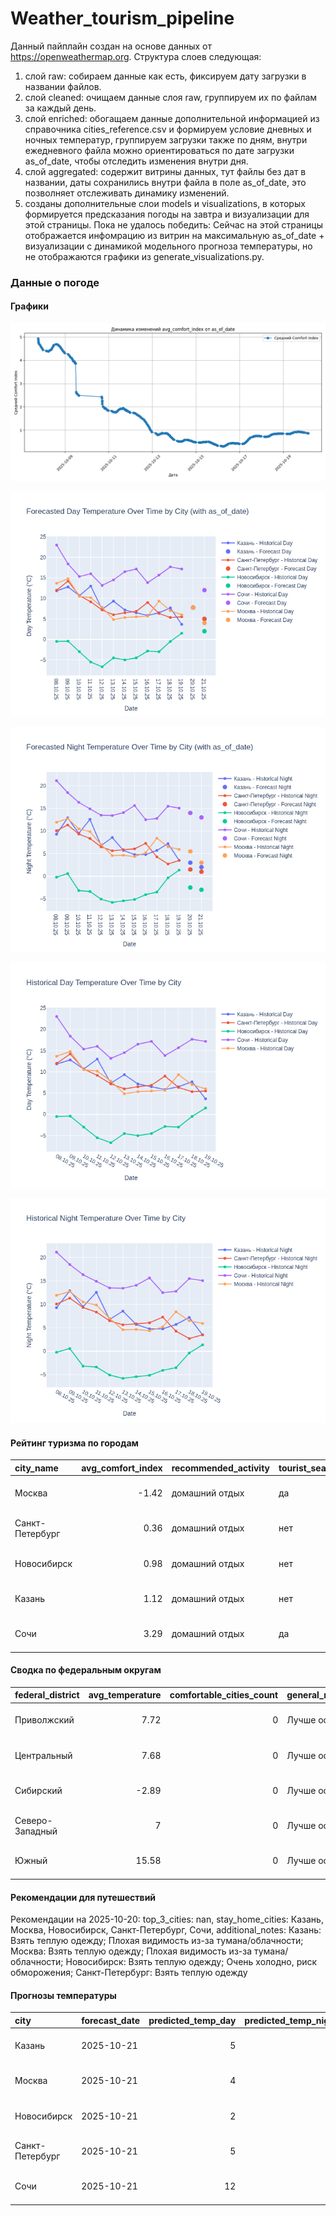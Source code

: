 # Weather_tourism_pipeline
Данный пайплайн создан на основе данных от https://openweathermap.org.
Структура слоев следующая:
  1) слой raw: 
  собираем данные как есть, фиксируем дату загрузки в названии файлов.
  2) слой cleaned:
  очищаем данные слоя raw, группируем их по файлам за каждый день.
  3) слой enriched:
  обогащаем данные дополнительной информацией из справочника cities_reference.csv и формируем условие дневных и ночных температур,
  группируем загрузки также по дням, внутри ежедневного файла можно ориентироваться по дате загрузки as_of_date, чтобы отследить изменения внутри дня.
  4) слой aggregated:
   содержит витрины данных, тут файлы без дат в названии, даты сохранились внутри файла в поле as_of_date, это позволняет отслеживать динамику изменений.
  6) созданы дополнительные слои models и visualizations, в которых формируется предсказания погоды на завтра и визуализации для этой страницы.
  Пока не удалось победить: Сейчас на этой страницы отображается инфомрацию из витрин на максимальную as_of_date + визуализации с динамикой модельного прогноза температуры, 
  но не отображаются графики из generate_visualizations.py.
<!-- WEATHER DATA START -->
### Данные о погоде

#### Графики
![Comfort Index Trend](data/visualizations/comfort_index_trend.png)

![Forecasted Day Temperature](data/visualizations/forecasted_day_temperature.png)

![Forecasted Night Temperature](data/visualizations/forecasted_night_temperature.png)

![Historical Day Temperature](data/visualizations/historical_day_temperature.png)

![Historical Night Temperature](data/visualizations/historical_night_temperature.png)

#### Рейтинг туризма по городам
| city_name       |   avg_comfort_index | recommended_activity   | tourist_season_match   | tourism_season   | tour_recommendation       | as_of_date          |
|:----------------|--------------------:|:-----------------------|:-----------------------|:-----------------|:--------------------------|:--------------------|
| Москва          |               -1.42 | домашний отдых         | да                     | Круглогодично    | домашний отдых в сезон    | 2025-10-20 03:19:00 |
| Санкт-Петербург |                0.36 | домашний отдых         | нет                    | Май-Сентябрь     | домашний отдых вне сезона | 2025-10-20 03:19:00 |
| Новосибирск     |                0.98 | домашний отдых         | нет                    | Июнь-Август      | домашний отдых вне сезона | 2025-10-20 03:19:00 |
| Казань          |                1.12 | домашний отдых         | нет                    | Май-Сентябрь     | домашний отдых вне сезона | 2025-10-20 03:19:00 |
| Сочи            |                3.29 | домашний отдых         | да                     | Май-Октябрь      | домашний отдых в сезон    | 2025-10-20 03:19:00 |

#### Сводка по федеральным округам
| federal_district   |   avg_temperature |   comfortable_cities_count | general_recommendation   | as_of_date          |
|:-------------------|------------------:|---------------------------:|:-------------------------|:--------------------|
| Приволжский        |              7.72 |                          0 | Лучше остаться дома      | 2025-10-20 03:19:00 |
| Центральный        |              7.68 |                          0 | Лучше остаться дома      | 2025-10-20 03:19:00 |
| Сибирский          |             -2.89 |                          0 | Лучше остаться дома      | 2025-10-20 03:19:00 |
| Северо-Западный    |              7    |                          0 | Лучше остаться дома      | 2025-10-20 03:19:00 |
| Южный              |             15.58 |                          0 | Лучше остаться дома      | 2025-10-20 03:19:00 |

#### Рекомендации для путешествий
Рекомендации на 2025-10-20: top_3_cities: nan, stay_home_cities: Казань, Москва, Новосибирск, Санкт-Петербург, Сочи, additional_notes: Казань: Взять теплую одежду; Плохая видимость из-за тумана/облачности; Москва: Взять теплую одежду; Плохая видимость из-за тумана/облачности; Новосибирск: Взять теплую одежду; Очень холодно, риск обморожения; Санкт-Петербург: Взять теплую одежду

#### Прогнозы температуры
| city            | forecast_date   |   predicted_temp_day |   predicted_temp_night | model_type       | as_of_date          |
|:----------------|:----------------|---------------------:|-----------------------:|:-----------------|:--------------------|
| Казань          | 2025-10-21      |                    5 |                      2 | LinearRegression | 2025-10-20 03:19:18 |
| Москва          | 2025-10-21      |                    4 |                      3 | LinearRegression | 2025-10-20 03:19:18 |
| Новосибирск     | 2025-10-21      |                    2 |                     -3 | LinearRegression | 2025-10-20 03:19:18 |
| Санкт-Петербург | 2025-10-21      |                    5 |                      1 | LinearRegression | 2025-10-20 03:19:18 |
| Сочи            | 2025-10-21      |                   12 |                     13 | LinearRegression | 2025-10-20 03:19:18 |


<!-- WEATHER DATA END -->
